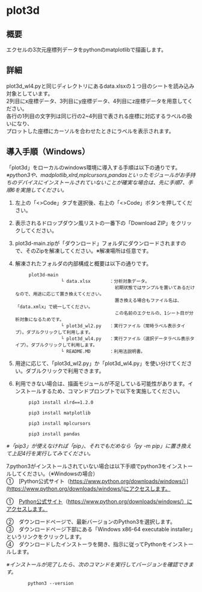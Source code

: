 # plot3d
## 概要
エクセルの3次元座標列データをpythonのmatplotlibで描画します。

## 詳細
plot3d_wl4.pyと同じディレクトリにあるdata.xlsxの１つ目のシートを読み込み対象としています。<br>
2列目にx座標データ、3列目にy座標データ、4列目にz座標データを用意してください。<br>
各行の1列目の文字列は同じ行の2~4列目で表される座標に対応するラベルの扱いになり、<br>
プロットした座標にカーソルを合わせたときにラベルを表示されます。<br>

## 導入手順（Windows）
「plot3d」をローカルのwindows環境に導入する手順は以下の通りです。<br>
*※python3や、madplotlib,xlrd,mplcursors,pandasといったモジュールがお手持ちのデバイスにインストールされていないことが確実な場合は、先に手順7、手順6を実施してください。*

1. 左上の「<>Code」タブを選択後、右上の「<>Code」ボタンを押してください。<br>
2. 表示されるドロップダウン風リストの一番下の「Download ZIP」をクリックしてください。<br>
3. plot3d-main.zipが「ダウンロード」フォルダにダウンロードされますので、そのZipを解凍してください。※解凍場所は任意です。<br>
4. 解凍されたフォルダの内部構成と概要は以下の通りです。<br>

            plot3d-main
                        └ data.xlsx       ：分析対象データ。
                                            初期状態ではサンプルを置いてあるだけなので、用途に応じて置き換えてください。
                                            置き換える場合もファイル名は、「data.xmlx」で統一してください。
                                            この名前のエクセルの、1シート目が分析対象になるためです。
                        └ plot3d_wl2.py   ：実行ファイル（常時ラベル表示タイプ）。ダブルクリックして利用します。
                        └ plot3d_wl4.py   ：実行ファイル（選択データラベル表示タイプ）。ダブルクリックして利用します。
                        └ README.MD       ：利用法説明書。

5. 用途に応じて、「plot3d_wl2.py」か「plot3d_wl4.py」を使い分けてください。ダブルクリックで利用できます。<br>
6. 利用できない場合は、描画モジュールが不足している可能性があります。インストールするため、コマンドプロンプトで以下を実施してください。<br>

            pip3 install xlrd==1.2.0

            pip3 install matplotlib

            pip3 install mplcursors

            pip3 install pandas

*※「pip3」が使えなければ「pip」、それでもだめなら「py -m pip」に置き換えて上記4行を実行してみてください。*

7.python3がインストールされていない場合は以下手順でpython3をインストールしてください。（※Windowsの場合）<br>
            ①　[Python公式サイト（https://www.python.org/downloads/windows/）](https://www.python.org/downloads/windows/)にアクセスします。<br>
            <p>①　<a href="https://www.python.org/downloads/windows/" target="_blank">Python公式サイト</a>（https://www.python.org/downloads/windows/）にアクセスします。</p>
            ②　ダウンロードページで、最新バージョンのPython3を選択します。<br>
            ③　ダウンロードページ下部にある「Windows x86-64 executable installer」というリンクをクリックします。<br>
            ④　ダウンロードしたインストーラを開き、指示に従ってPythonをインストールします。<br>

*※インストールが完了したら、次のコマンドを実行してバージョンを確認できます。*

            python3 --version
